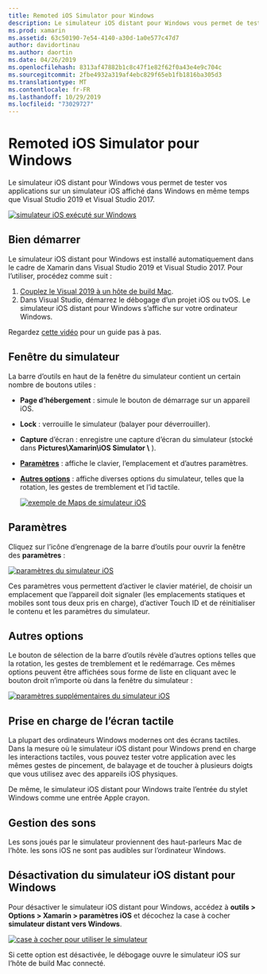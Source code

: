 ```yaml
---
title: Remoted iOS Simulator pour Windows
description: Le simulateur iOS distant pour Windows vous permet de tester vos applications sur un simulateur iOS affiché dans Windows à côté de Visual Studio 2019.
ms.prod: xamarin
ms.assetid: 63c50190-7e54-4140-a30d-1a0e577c47d7
author: davidortinau
ms.author: daortin
ms.date: 04/26/2019
ms.openlocfilehash: 8313af47882b1c8c47f1e82f62f0a43e4e9c704c
ms.sourcegitcommit: 2fbe4932a319af4ebc829f65eb1fb1816ba305d3
ms.translationtype: MT
ms.contentlocale: fr-FR
ms.lasthandoff: 10/29/2019
ms.locfileid: "73029727"
---
```

# <a name="remoted-ios-simulator-for-windows"></a>Remoted iOS Simulator pour Windows

Le simulateur iOS distant pour Windows vous permet de tester vos applications sur un simulateur iOS affiché dans Windows en même temps que Visual Studio 2019 et Visual Studio 2017.

[![simulateur iOS exécuté sur Windows](images/hero-sml.png "simulateur iOS exécuté sur Windows")](images/hero.png#lightbox)

## <a name="getting-started"></a>Bien démarrer

Le simulateur iOS distant pour Windows est installé automatiquement dans le cadre de Xamarin dans Visual Studio 2019 et Visual Studio 2017. Pour l’utiliser, procédez comme suit :

1. [Couplez le Visual 2019 à un hôte de build Mac](~/ios/get-started/installation/windows/connecting-to-mac/index.md).
2. Dans Visual Studio, démarrez le débogage d’un projet iOS ou tvOS. Le simulateur iOS distant pour Windows s’affiche sur votre ordinateur Windows.

Regardez [cette vidéo](deploy.md) pour un guide pas à pas.

## <a name="simulator-window"></a>Fenêtre du simulateur

La barre d’outils en haut de la fenêtre du simulateur contient un certain nombre de boutons utiles :

- **Page d’hébergement** : simule le bouton de démarrage sur un appareil iOS.
- **Lock** : verrouille le simulateur (balayer pour déverrouiller).
- **Capture** d’écran : enregistre une capture d’écran du simulateur (stocké dans **Pictures\Xamarin\iOS Simulator \\** ).
- [**Paramètres**](#settings) : affiche le clavier, l’emplacement et d’autres paramètres.
- [**Autres options**](#other-options) : affiche diverses options du simulateur, telles que la rotation, les gestes de tremblement et l’id tactile.

    [![exemple de Maps de simulateur iOS](images/maps-app-sml.png "exemple de Maps de simulateur iOS")](images/maps-app.png#lightbox)

## <a name="settings"></a>Paramètres

Cliquez sur l’icône d’engrenage de la barre d’outils pour ouvrir la fenêtre des **paramètres** :

[![paramètres du simulateur iOS](images/settings-sml.png "paramètres du simulateur iOS")](images/settings.png#lightbox)

Ces paramètres vous permettent d’activer le clavier matériel, de choisir un emplacement que l’appareil doit signaler (les emplacements statiques et mobiles sont tous deux pris en charge), d’activer Touch ID et de réinitialiser le contenu et les paramètres du simulateur.

## <a name="other-options"></a>Autres options

Le bouton de sélection de la barre d’outils révèle d’autres options telles que la rotation, les gestes de tremblement et le redémarrage. Ces mêmes options peuvent être affichées sous forme de liste en cliquant avec le bouton droit n’importe où dans la fenêtre du simulateur :

[![paramètres supplémentaires du simulateur iOS](images/more-sml.png "paramètres supplémentaires du simulateur iOS")](images/more.png#lightbox)

## <a name="touchscreen-support"></a>Prise en charge de l’écran tactile

La plupart des ordinateurs Windows modernes ont des écrans tactiles. Dans la mesure où le simulateur iOS distant pour Windows prend en charge les interactions tactiles, vous pouvez tester votre application avec les mêmes gestes de pincement, de balayage et de toucher à plusieurs doigts que vous utilisez avec des appareils iOS physiques.

De même, le simulateur iOS distant pour Windows traite l’entrée du stylet Windows comme une entrée Apple crayon.

## <a name="sound-handling"></a>Gestion des sons

Les sons joués par le simulateur proviennent des haut-parleurs Mac de l’hôte.
les sons iOS ne sont pas audibles sur l’ordinateur Windows.

## <a name="disabling-the-remoted-ios-simulator-for-windows"></a>Désactivation du simulateur iOS distant pour Windows

Pour désactiver le simulateur iOS distant pour Windows, accédez à **outils > Options > Xamarin > paramètres iOS** et décochez la case à cocher **simulateur distant vers Windows**.

[![case à cocher pour utiliser le simulateur](images/options-sml.png "case à cocher pour utiliser le simulateur")](images/options.png#lightbox)

Si cette option est désactivée, le débogage ouvre le simulateur iOS sur l’hôte de build Mac connecté.
